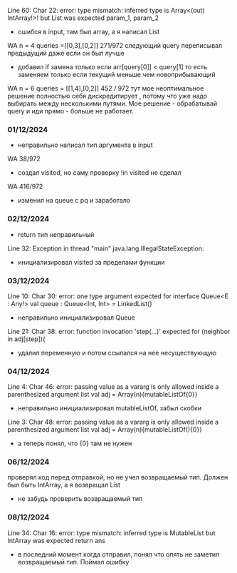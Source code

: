 Line 60: Char 22: error: type mismatch: inferred type is Array<(out) IntArray!>! but List<IntArray> was expected
param_1, param_2
- ошибся в input, там был array, а я написал List<IntArray>

WA n = 4  queries =[[0,3],[0,2]] 271/972
следующий query переписывал предыдущий даже если он был 
лучше
- добавил if замена только если arr[query[0]] < query[1]
то есть заменяем только если текущий меньше чем 
новоприбывающий

WA n = 6 queries = [[1,4],[0,2]] 452 / 972
тут мое неоптимальное решение полностью себя дискредитирует
, потому что уже надо выбирать между несколькими
путями. Мое решение - обрабатывай query и иди прямо - больше не работает.

### 01/12/2024
- неправильно написал тип аргумента в input

WA 38/972
- создал visited, но саму проверку !in visited не сделал

WA 416/972
- изменил на queue c pq и заработало

### 02/12/2024
- return тип неправильный

Line 32: Exception in thread "main" java.lang.IllegalStateException:
- инициализировал visited за пределами функции

### 03/12/2024
Line 10: Char 30: error: one type argument expected for interface Queue<E : Any!>
val queue : Queue<Int, Int> = LinkedList()
- неправильно инициализировал Queue

Line 21: Char 38: error: function invocation 'step(...)' expected
for (neighbor in adj[step]){
- удалил переменную и потом ссылался на нее несуществующую

### 04/12/2024
Line 4: Char 46: error: passing value as a vararg is only allowed inside a parenthesized argument list
val adj = Array(n){mutableListOf<Int>{0}} 
- неправильно инициализировал mutableListOf, забыл скобки

Line 3: Char 48: error: passing value as a vararg is only allowed inside a parenthesized argument list
val adj = Array(n){mutableListOf<Int>(){0}}
- а теперь понял, что {0} там не нужен

### 06/12/2024
проверял код перед отправкой, но не учел возвращаемый тип. Должен был быть IntArray, а я возвращал List<Int>
- не забудь проверить возвращаемый тип

### 08/12/2024
Line 34: Char 16: error: type mismatch: inferred type is MutableList<Int> but IntArray was expected
return ans
- в последний момент когда отправил, понял что опять не заметил возвращаемый тип. Поймал ошибку 